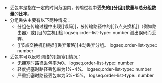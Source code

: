 - 丢包率是指在一定的时间范围内，传输过程中**丢失的[[分组]]数量**与**总分组数量**的**比率**。
- 分组丢失主要有以下两种情况：
	- 分组在传输过程中出现[[误码]]，被传输路径中的[[节点交换机]]（例如路由器）或[[目的主机]]检
	  logseq.order-list-type:: number
	  测出误码而丢弃。
	- [[节点交换机]]根据[[丢弃策略]]主动丢弃分组。
	  logseq.order-list-type:: number
- 丢包率可以反映网络的[[拥塞]]情况：
	- 无拥塞时路径丢包率为0。
	  logseq.order-list-type:: number
	- 轻度拥塞时路径丢包率为1%~4%。
	  logseq.order-list-type:: number
	- 严重拥塞时路径丢包率为5%~15%。
	  logseq.order-list-type:: number